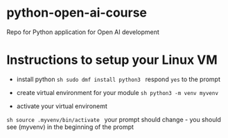 # python-open-ai-course
Repo for Python application for Open AI development
# Instructions to setup your Linux VM
- install python
`sh
sudo dmf install python3
`
respond `yes` to the prompt

- create virtual environment for your module
`sh
python3 -m venv myvenv
`
- activate your virtual environemt

`sh
source .myvenv/bin/activate
`
your prompt should change - you should see (myvenv) in the beginning of the prompt

